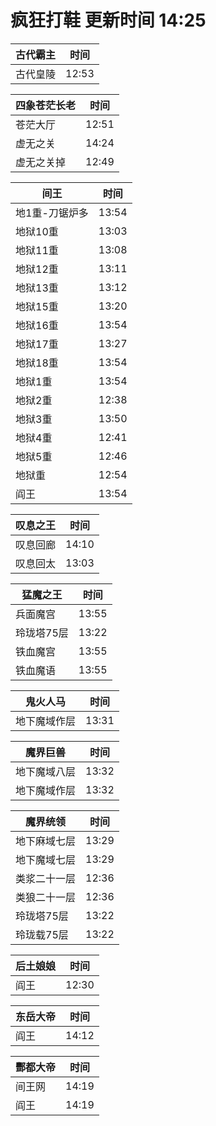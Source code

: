 # 疯狂打鞋 更新时间 14:25

| 古代霸主   | 时间    |
|--------|-------|
| 古代皇陵 | 12:53 |

| 四象苍茫长老   | 时间    |
|--------|-------|
| 苍茫大厅 | 12:51 |
| 虚无之关 | 14:24 |
| 虚无之关掉 | 12:49 |

| 间王   | 时间    |
|--------|-------|
| 地1重-刀锯炉多 | 13:54 |
| 地狱10重 | 13:03 |
| 地狱11重 | 13:08 |
| 地狱12重 | 13:11 |
| 地狱13重 | 13:12 |
| 地狱15重 | 13:20 |
| 地狱16重 | 13:54 |
| 地狱17重 | 13:27 |
| 地狱18重 | 13:54 |
| 地狱1重 | 13:54 |
| 地狱2重 | 12:38 |
| 地狱3重 | 13:50 |
| 地狱4重 | 12:41 |
| 地狱5重 | 12:46 |
| 地狱重 | 12:54 |
| 阎王 | 13:54 |

| 叹息之王   | 时间    |
|--------|-------|
| 叹息回廊 | 14:10 |
| 叹息回太 | 13:03 |

| 猛魔之王   | 时间    |
|--------|-------|
| 兵面魔宫 | 13:55 |
| 玲珑塔75层 | 13:22 |
| 铁血魔宫 | 13:55 |
| 铁血魔语 | 13:55 |

| 鬼火人马   | 时间    |
|--------|-------|
| 地下魔域作层 | 13:31 |

| 魔界巨兽   | 时间    |
|--------|-------|
| 地下魔域八层 | 13:32 |
| 地下魔域作层 | 13:32 |

| 魔界统领   | 时间    |
|--------|-------|
| 地下麻域七层 | 13:29 |
| 地下魔域七层 | 13:29 |
| 类浆二十一层 | 12:36 |
| 类狼二十一层 | 12:36 |
| 玲珑塔75层 | 13:22 |
| 玲珑载75层 | 13:22 |

| 后土娘娘   | 时间    |
|--------|-------|
| 阎王 | 12:30 |

| 东岳大帝   | 时间    |
|--------|-------|
| 阎王 | 14:12 |

| 酆都大帝   | 时间    |
|--------|-------|
| 间王网 | 14:19 |
| 阎王 | 14:19 |
